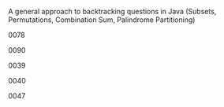 A general approach to backtracking questions in Java (Subsets, Permutations, Combination Sum, Palindrome Partitioning)

0078

0090

0039

0040

0047